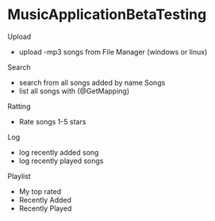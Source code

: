 # MusicApplicationBetaTesting

Upload
-   upload -mp3 songs from File Manager (windows or linux)

Search
-   search from all songs added by name
Songs
- list all songs with (@GetMapping)

Ratting
-   Rate songs 1-5 stars

Log
-   log recently added song
-   log recently played songs

Playlist
-   My top rated
-   Recently Added
-   Recently Played
